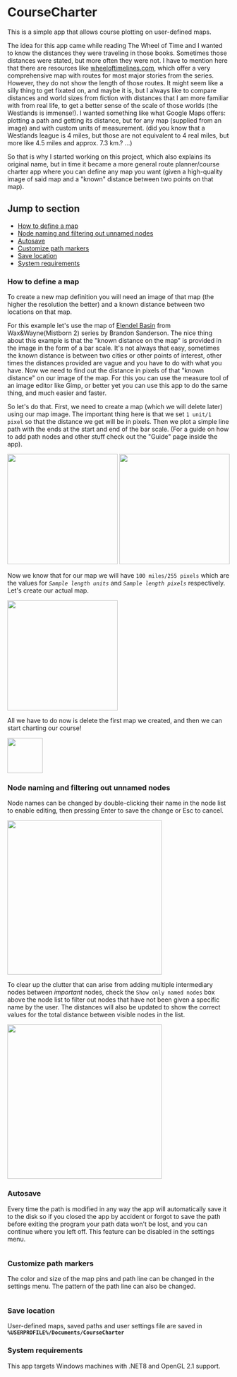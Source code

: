 # CourseCharter
This is a simple app that allows course plotting on user-defined maps.

The idea for this app came while reading The Wheel of Time and I wanted to know the distances they were traveling in those books. Sometimes those distances were stated, but more often they were not. I have to mention here that there are resources like [wheeloftimelines.com](https://wheeloftimelines.com/map), which offer a very comprehensive map with routes for most major stories from the series. However, they do not show the length of those routes. It might seem like a silly thing to get fixated on, and maybe it is, but I always like to compare distances and world sizes from fiction with distances that I am more familiar with from real life, to get a better sense of the scale of those worlds (the Westlands is immense!). I wanted something like what Google Maps offers: plotting a path and getting its distance, but for any map (supplied from an image) and with custom units of measurement. (did you know that a Westlands league is 4 miles, but those are not equivalent to 4 real miles, but more like 4.5 miles and approx. 7.3 km.? ...)

So that is why I started working on this project, which also explains its original name, but in time it became a more general route planner/course charter app where you can define any map you want (given a high-quality image of said map
and a "known" distance between two points on that map).

## Jump to section
* [How to define a map](#new_map)
* [Node naming and filtering out unnamed nodes](#naming)
* [Autosave](#autosave)
* [Customize path markers](#customize)
* [Save location](#save)
* [System requirements](#sys_req)

### How to define a map<a name="new_map"></a>
To create a new map definition you will need an image of that map (the higher the resolution the better) and a known distance between two locations on that map.

For this example let's use the map of [Elendel Basin](https://www.brandonsanderson.com/wp-content/uploads/2023/01/TLM_basin_map-scaled.jpg) from Wax&Wayne(Mistborn 2) series by Brandon Sanderson. The nice thing about this example is that the "known distance on the map" is provided in the image in the form of a bar scale. It's not always that easy, sometimes the known distance is between two cities or other points of interest, other times the distances provided are vague and you have to do with what you have. Now we need to find out the distance in pixels of that "known distance" on our image of the map. For this you can use the measure tool of an image editor like Gimp, or better yet you can use this app to do the same thing, and much easier and faster.

So let's do that. First, we need to create a map (which we will delete later) using our map image. The important thing here is that we set `1 unit/1 pixel` so that the distance we get will be in pixels. Then we plot a simple line path with the ends at the start and end of the bar scale. (For a guide on how to add path nodes and other stuff check out the "Guide" page inside the app).

<img src="https://github.com/HASSHH/CourseCharter/assets/1902707/3c71a23e-20ba-41e4-9fd7-f0dbebb451f2" height="250"/>
<img src="https://github.com/HASSHH/CourseCharter/assets/1902707/3799f14b-8e29-4b68-9451-6885d22487fc" height="250"/>

Now we know that for our map we will have `100 miles/255 pixels` which are the values for _`Sample length units`_ and _`Sample length pixels`_ respectively. Let's create our actual map.

<img src="https://github.com/HASSHH/CourseCharter/assets/1902707/ae5027bf-24f1-470b-a103-7fdeb50594ad" height="250"/>

All we have to do now is delete the first map we created, and then we can start charting our course!

<img src="https://github.com/HASSHH/CourseCharter/assets/1902707/26f6f1bc-f666-472c-b0c8-e8fd4f43deb4" height="80"/>


### Node naming and filtering out unnamed nodes<a name="naming"></a>
Node names can be changed by double-clicking their name in the node list to enable editing, then pressing Enter to save the change or Esc to cancel.

<img src="https://github.com/HASSHH/CourseCharter/assets/1902707/6911c791-a1ac-4f1a-8a2c-77640f721952" height="350"/>

To clear up the clutter that can arise from adding multiple intermediary nodes between _important_ nodes, check the `Show only named nodes` box above the node list to filter out nodes that have not been given a specific name by the user. The distances will also be updated to show the correct values for the total distance between visible nodes in the list.

<img src="https://github.com/HASSHH/CourseCharter/assets/1902707/e7fc57e3-f819-474d-8b63-7f8d6e4c3328" height="350"/>

### Autosave<a name="autosave"></a>
Every time the path is modified in any way the app will automatically save it to the disk so if you closed the app by accident or forgot to save the path before exiting the program your path data won't be lost, and you can continue where you left off. This feature can be disabled in the settings menu.

<image placeholder>

### Customize path markers<a name="customize"></a>
The color and size of the map pins and path line can be changed in the settings menu. The pattern of the path line can also be changed.

<image placeholder>

### Save location<a name="save"></a>
User-defined maps, saved paths and user settings file are saved in __`%USERPROFILE%/Documents/CourseCharter`__

### System requirements<a name="sys_req"></a>
This app targets Windows machines with .NET8 and OpenGL 2.1 support.
